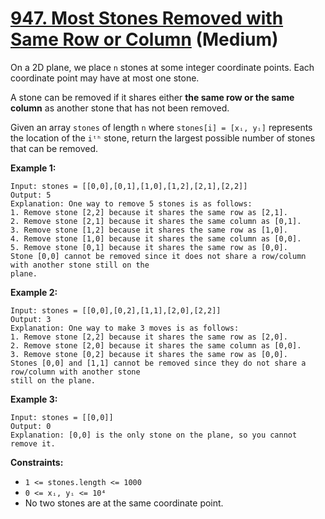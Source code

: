 # [947. Most Stones Removed with Same Row or Column][link] (Medium)

[link]: https://leetcode.com/problems/most-stones-removed-with-same-row-or-column/

On a 2D plane, we place `n` stones at some integer coordinate points. Each coordinate point may have
at most one stone.

A stone can be removed if it shares either **the same row or the same column** as another stone that
has not been removed.

Given an array `stones` of length `n` where `stones[i] = [xᵢ, yᵢ]` represents the location of the
`iᵗʰ` stone, return the largest possible number of stones that can be removed.

**Example 1:**

```
Input: stones = [[0,0],[0,1],[1,0],[1,2],[2,1],[2,2]]
Output: 5
Explanation: One way to remove 5 stones is as follows:
1. Remove stone [2,2] because it shares the same row as [2,1].
2. Remove stone [2,1] because it shares the same column as [0,1].
3. Remove stone [1,2] because it shares the same row as [1,0].
4. Remove stone [1,0] because it shares the same column as [0,0].
5. Remove stone [0,1] because it shares the same row as [0,0].
Stone [0,0] cannot be removed since it does not share a row/column with another stone still on the
plane.
```

**Example 2:**

```
Input: stones = [[0,0],[0,2],[1,1],[2,0],[2,2]]
Output: 3
Explanation: One way to make 3 moves is as follows:
1. Remove stone [2,2] because it shares the same row as [2,0].
2. Remove stone [2,0] because it shares the same column as [0,0].
3. Remove stone [0,2] because it shares the same row as [0,0].
Stones [0,0] and [1,1] cannot be removed since they do not share a row/column with another stone
still on the plane.
```

**Example 3:**

```
Input: stones = [[0,0]]
Output: 0
Explanation: [0,0] is the only stone on the plane, so you cannot remove it.
```

**Constraints:**

- `1 <= stones.length <= 1000`
- `0 <= xᵢ, yᵢ <= 10⁴`
- No two stones are at the same coordinate point.
